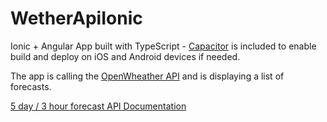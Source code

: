 # WetherApiIonic
Ionic + Angular App built with TypeScript - [Capacitor](https://capacitor.ionicframework.com/docs/) is included to enable build and deploy
on iOS and Android devices if needed.

The app is calling the [OpenWheather API](https://openweathermap.org/api) and is displaying  a list of forecasts. 

[5 day / 3 hour forecast API Documentation](https://openweathermap.org/forecast5)

